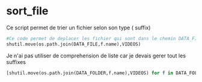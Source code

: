 # sort_file
Ce script permet de trier un fichier selon son type ( suffix)

``` py
#Ce code permet de deplacer les fichier qui sont dans le chemin DATA_FILE vers le chemin VIDEOS qui a été crée en haut 
shutil.move(os.path.join(DATA_FILE,f.name),VIDEOS)

```

Je n'ai pas utiliser de comprehension de liste car je devais gerer tout les suffixes 
```py
[shutil.move(os.path.join(DATA_FOLDER,f.name),VIDEOS) for f in DATA_FOLDER.glob('*.avi')]
```

